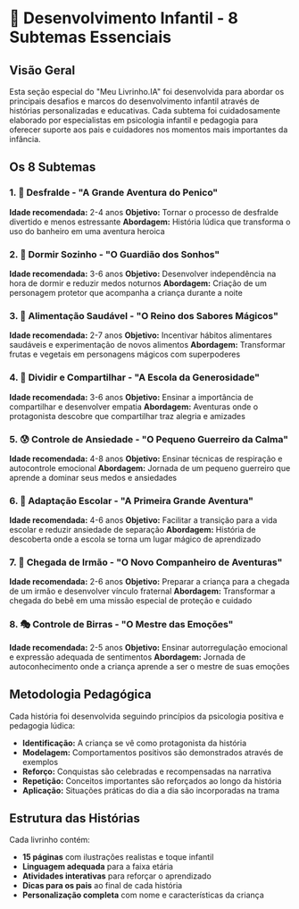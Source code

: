 # 🌟 Desenvolvimento Infantil - 8 Subtemas Essenciais

## Visão Geral

Esta seção especial do "Meu Livrinho.IA" foi desenvolvida para abordar os principais desafios e marcos do desenvolvimento infantil através de histórias personalizadas e educativas. Cada subtema foi cuidadosamente elaborado por especialistas em psicologia infantil e pedagogia para oferecer suporte aos pais e cuidadores nos momentos mais importantes da infância.

## Os 8 Subtemas

### 1. 🚽 **Desfralde - "A Grande Aventura do Penico"**
**Idade recomendada:** 2-4 anos
**Objetivo:** Tornar o processo de desfralde divertido e menos estressante
**Abordagem:** História lúdica que transforma o uso do banheiro em uma aventura heroica

### 2. 🌙 **Dormir Sozinho - "O Guardião dos Sonhos"**
**Idade recomendada:** 3-6 anos
**Objetivo:** Desenvolver independência na hora de dormir e reduzir medos noturnos
**Abordagem:** Criação de um personagem protetor que acompanha a criança durante a noite

### 3. 🍎 **Alimentação Saudável - "O Reino dos Sabores Mágicos"**
**Idade recomendada:** 2-7 anos
**Objetivo:** Incentivar hábitos alimentares saudáveis e experimentação de novos alimentos
**Abordagem:** Transformar frutas e vegetais em personagens mágicos com superpoderes

### 4. 🤝 **Dividir e Compartilhar - "A Escola da Generosidade"**
**Idade recomendada:** 3-6 anos
**Objetivo:** Ensinar a importância de compartilhar e desenvolver empatia
**Abordagem:** Aventuras onde o protagonista descobre que compartilhar traz alegria e amizades

### 5. 😰 **Controle de Ansiedade - "O Pequeno Guerreiro da Calma"**
**Idade recomendada:** 4-8 anos
**Objetivo:** Ensinar técnicas de respiração e autocontrole emocional
**Abordagem:** Jornada de um pequeno guerreiro que aprende a dominar seus medos e ansiedades

### 6. 🏫 **Adaptação Escolar - "A Primeira Grande Aventura"**
**Idade recomendada:** 4-6 anos
**Objetivo:** Facilitar a transição para a vida escolar e reduzir ansiedade de separação
**Abordagem:** História de descoberta onde a escola se torna um lugar mágico de aprendizado

### 7. 👶 **Chegada de Irmão - "O Novo Companheiro de Aventuras"**
**Idade recomendada:** 2-6 anos
**Objetivo:** Preparar a criança para a chegada de um irmão e desenvolver vínculo fraternal
**Abordagem:** Transformar a chegada do bebê em uma missão especial de proteção e cuidado

### 8. 🎭 **Controle de Birras - "O Mestre das Emoções"**
**Idade recomendada:** 2-5 anos
**Objetivo:** Ensinar autorregulação emocional e expressão adequada de sentimentos
**Abordagem:** Jornada de autoconhecimento onde a criança aprende a ser o mestre de suas emoções

## Metodologia Pedagógica

Cada história foi desenvolvida seguindo princípios da psicologia positiva e pedagogia lúdica:

- **Identificação:** A criança se vê como protagonista da história
- **Modelagem:** Comportamentos positivos são demonstrados através de exemplos
- **Reforço:** Conquistas são celebradas e recompensadas na narrativa
- **Repetição:** Conceitos importantes são reforçados ao longo da história
- **Aplicação:** Situações práticas do dia a dia são incorporadas na trama

## Estrutura das Histórias

Cada livrinho contém:
- **15 páginas** com ilustrações realistas e toque infantil
- **Linguagem adequada** para a faixa etária
- **Atividades interativas** para reforçar o aprendizado
- **Dicas para os pais** ao final de cada história
- **Personalização completa** com nome e características da criança

